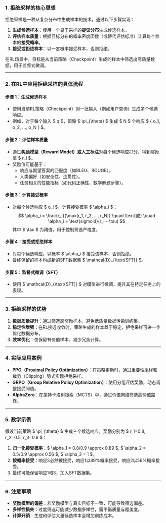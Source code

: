 ### **1. 拒绝采样的核心思想**

拒绝采样是一种从复杂分布中生成样本的技术，通过以下步骤实现：
1. **生成候选样本**：使用一个易于采样的**提议分布**生成候选样本。
2. **评估样本质量**：根据目标分布的概率密度函数（或替代评估标准）计算每个样本的**接受概率**。
3. **接受或拒绝样本**：以一定概率接受样本，否则拒绝。

在RL场景中，目标是从当前策略（Checkpoint）生成的样本中筛选出高质量数据，用于监督式微调。

---

### **2. 在RL中应用拒绝采样的具体流程**

#### **步骤 1：生成候选样本**
- 使用当前RL策略（Checkpoint）对一批输入（例如用户查询）生成多个候选响应。
- 例如，对于每个输入 $ q $，策略 $ \pi_{\theta} $ 生成 $ N $ 个响应 $ \{ o_1, o_2, ..., o_N \} $。

#### **步骤 2：评估样本质量**
- 通过**奖励模型（Reward Model）**或**人工标注**对每个候选响应打分，得到奖励值 $ r_i $。
- 奖励值可能基于：
  - 响应与期望答案的匹配度（如BLEU、ROUGE）。
  - 人类偏好（如安全性、连贯性）。
  - 任务相关的性能指标（如代码正确性、数学解题步骤）。

#### **步骤 3：计算接受概率**
- 对每个候选响应 $ o_i $，计算接受概率 $ \alpha_i $：
  $$
  \alpha_i = \frac{r_i}{\max(r_1, r_2, ..., r_N)} \quad \text{或} \quad \alpha_i = \text{sigmoid}(r_i - \tau)
  $$
  其中 $ \tau $ 为阈值，用于控制筛选严格度。

#### **步骤 4：接受或拒绝样本**
- 对每个候选响应，以概率 $ \alpha_i $ 接受该样本，否则拒绝。
- 最终保留的样本构成新的SFT数据集 $ \mathcal{D}_{\text{SFT}} $。

#### **步骤 5：监督式微调（SFT）**
- 使用 $ \mathcal{D}_{\text{SFT}} $ 对模型进行微调，提升其在特定任务上的表现。

---

### **3. 拒绝采样的优势**

1. **数据质量提升**：通过筛选高奖励样本，避免低质量数据污染训练集。
2. **稳定性增强**：在RL接近收敛时，策略生成的样本趋于稳定，拒绝采样可进一步优化数据分布。
3. **效率优化**：仅保留有价值样本，减少冗余计算。

---

### **4. 实际应用案例**
- **PPO（Proximal Policy Optimization）**：在策略更新时，通过重要性采样和裁剪（Clipping）隐式实现拒绝采样。
- **GRPO（Group Relative Policy Optimization）**：使用分组评估奖励，动态调整接受阈值。
- **AlphaZero**：在蒙特卡洛树搜索（MCTS）中，通过价值网络筛选高价值路径。

---

### **5. 数学示例**
假设当前策略 $ \pi_{\theta} $ 生成三个候选响应，奖励分别为 $ r_1=0.8, r_2=0.5, r_3=0.9 $：
1. **归一化接受概率**：$ \alpha_1 = 0.8/0.9 \approx 0.89 $, $ \alpha_2 = 0.5/0.9 \approx 0.56 $, $ \alpha_3 = 1 $。
2. **按概率接受**：响应3必然被接受，响应1以89%概率接受，响应2以56%概率接受。
3. 最终可能保留响应1和3，加入SFT数据集。

---

### **6. 注意事项**
- **奖励模型的偏差**：若奖励模型与真实目标不一致，可能导致筛选偏差。
- **多样性损失**：过度筛选可能减少数据多样性，需平衡质量与覆盖度。
- **计算开销**：生成和评估大量候选样本会增加训练成本。
